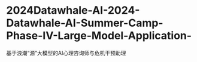 # 2024Datawhale-AI-2024-Datawhale-AI-Summer-Camp-Phase-IV-Large-Model-Application-
基于浪潮“源”大模型的AI心理咨询师与危机干预助理
